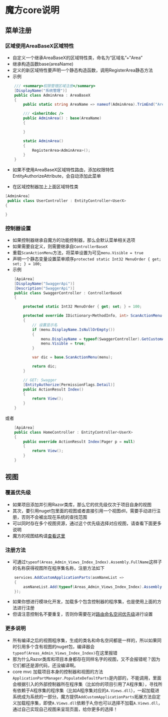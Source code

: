 # 魔方core说明

## 菜单注册

### 区域使用AreaBaseX区域特性

- 自定义一个继承AreaBaseX的区域特性类，命名为“区域名”+“Area”
- 继承构造函数base(areaName)
- 定义的新区域特性要声明一个静态构造函数，调用RegisterArea静态方法
- 示例

```csharp
    /// <summary>权限管理区域注册</summary>
    [DisplayName("系统管理")]
    public class AdminArea : AreaBaseX
    {
        public static string AreaName => nameof(AdminArea).TrimEnd("Area");

        /// <inheritdoc />
        public AdminArea() : base(AreaName)
        {

        }

        static AdminArea()
        {
            RegisterArea<AdminArea>();
        }
    }
```

- 如果不使用AreaBaseX区域特性路由，添加权限特性EntityAuthorizeAttribute，会自动添加此菜单

- 在区域控制器加上上面区域特性类

```csharp
[AdminArea]
 public class UserController : EntityController<UserX>
{

}
```

### 控制器设置

- 如果控制器继承自魔方的功能控制器，那么会默认菜单相关选项
- 如果需要自定义，则需要继承自`ControllerBaseX`
- 重载`ScanActionMenu`方法，将菜单设置为可见`menu.Visible = true`
- 声明一个静态变量设置菜单顺序`protected static Int32 MenuOrder { get; set; } = 100;`
- 示例

```csharp
    [ApiArea]
    [DisplayName("SwaggerApi")]
    [Description("SwaggerApi")]
    public class SwaggerController : ControllerBaseX
    {

        protected static Int32 MenuOrder { get; set; } = 100;

        protected override IDictionary<MethodInfo, int> ScanActionMenu(IMenu menu)
        {
            // 设置显示名
            if (menu.DisplayName.IsNullOrEmpty())
            {
                menu.DisplayName = typeof(SwaggerController).GetCustomAttribute<DisplayNameAttribute>().DisplayName;
                menu.Visible = true;
            }

            var dic = base.ScanActionMenu(menu);

            return dic;
        }

        // GET: Swagger
        [EntityAuthorize(PermissionFlags.Detail)]
        public ActionResult Index()
        {
            return View();
        }
    }
```

或者

```csharp
    [ApiArea]
    public class HomeController : EntityController<UserX>
    {
        public override ActionResult Index(Pager p = null)
        {
            return View();
        }
    }
```

## 视图

### 覆盖优先级

- 如果项目添加并引用Razor类库，那么它的优先级仅次于项目自身的视图
- 其次，要引用nuget包里面的视图或者直接引用一个视图dll，需要手动进行注册，否则不会被出现在系统的查找范围
- 可以同时存在多个视图资源，通过这个优先级选择对应视图，请查看下面更多说明
- 魔方的视图结构请[查看这里](查看这里还什么也没有)

### 注册方法

- 可通过`typeof(Areas_Admin_Views_Index_Index).Assembly.FullName`这样子的名称获得视图所在程序集名称，注册方法如下

```csharp
    services.AddCustomApplicationParts(asmNaneList =>
    {
        asmNaneList.Add(typeof(Areas_Admin_Views_Index_Index).Assembly.FullName);
    });
```

- 如果你想进行模块化开发，加载多个包含控制器的程序集，也是使用上面的方法进行注册
- 但请注意控制名不要重复，否则你需要在对[路由命名空间优先级](这部分还没有说明)进行设置

### 更多说明

- 所有编译之后的视图程序集，生成的类名和命名空间都是一样的，所以如果同时引用多个含有视图的nuget包，编译器会`typeof(Areas_Admin_Views_Index_Index)`在这里报错
- 那为什么Razor类库和项目本身都存在同样名字的视图，又不会报错呢？因为它们都还是源代码，还没编译啊。
- core mvc 加载项目本身的控制器和视图的方法`ApplicationPartManager.PopulateDefaultParts`是内部的，不能调用，里面会根据引入的外部控制器所在程序集（比如你的项目引用了A程序集），寻找所有依赖于A程序集的程序集（比如A程序集对应的`A.Views.dll`），一起加载进系统成为系统的一部分。魔方提供`AddCustomApplicationParts`拓展方法自定义加载程序集，即使`A.Views.dll`依赖于A,你也可以选择不加载`A.Views.dll`，通过自己实现自己视图来呈现页面，给你更多的选择！